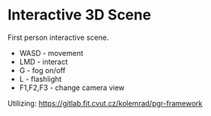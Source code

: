 # Interactive 3D Scene
First person interactive scene.
* WASD - movement
* LMD - interact
* G - fog on/off
* L - flashlight
* F1,F2,F3 - change camera view

Utilizing: https://gitlab.fit.cvut.cz/kolemrad/pgr-framework
